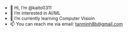 - 👋 Hi, I’m @kaito0311
- 👀 I’m interested in AI/ML 
- 🌱 I’m currently learning Computer Visioin
- 📫 You can reach me via email: tanminh8b@gmail.com

<!---
kaito0311/kaito0311 is a ✨ special ✨ repository because its `README.md` (this file) appears on your GitHub profile.
You can click the Preview link to take a look at your changes.
--->
